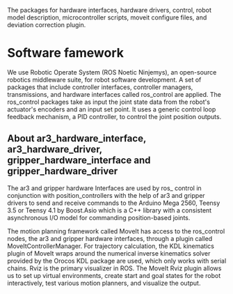 The packages for hardware interfaces, hardware drivers, control, robot model description, microcontroller scripts, moveit configure files, and deviation correction plugin.
# Software famework
We use Robotic Operate System (ROS Noetic Ninjemys), an open-source robotics middleware suite, for robot software development. A set of packages that include controller interfaces, controller managers, transmissions, and hardware interfaces called ros_control are applied. The ros_control packages take as input the joint state data from the robot's actuator's encoders and an input set point. It uses a generic control loop feedback mechanism, a PID controller, to control the joint position outputs.
## About ar3_hardware_interface, ar3_hardware_driver, gripper_hardware_interface and gripper_hardware_driver
The ar3 and gripper hardware Interfaces are used by ros_ control in conjunction with position_controllers with the help of ar3 and gripper drivers to send and receive commands to the Arduino Mega 2560, Teensy 3.5 or Teensy 4.1 by Boost.Asio which is a C++ library with a consistent asynchronous I/O model for commanding position-based joints.


The motion planning framework called MoveIt has access to the ros_control nodes, the ar3 and gripper hardware interfaces, through a plugin called MoveItControllerManager. For trajectory calculation, the KDL kinematics plugin of MoveIt wraps around the numerical inverse kinematics solver provided by the Orocos KDL package are used, which only works with serial chains. Rviz is the primary visualizer in ROS. The MoveIt Rviz plugin allows us to set up virtual environments, create start and goal states for the robot interactively, test various motion planners, and visualize the output.
